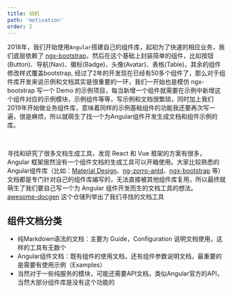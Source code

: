 ```yaml
---
title: 动机
path: 'motivation'
order: 2
---
```


2018年，我们开始使用`Angular`搭建自己的组件库，起初为了快速的相应业务，我们底层依赖了 [ngx-bootstrap](https://github.com/valor-software/ngx-bootstrap)，然后在这个基础上封装简单的组件，比如按钮(Button)、导航(Nav)、徽标(Badge)、头像(Avatar)、表格(Table)，其余的组件修改样式覆盖bootstrap, 经过了2年的开发现在已经有50多个组件了，那么对于组件库开发来说示例和文档其实是很重要的一环，我们一开始也是模仿 ngx-bootstrap 写一个 Demo 的示例项目，每当新增一个组件就需要在示例中新增这个组件对应的示例模块，示例组件等等，写示例和文档很繁琐，同时加上我们2019年开始做业务组件库，意味着同样的示例基础组件的功能我还要再次写一遍，很是麻烦，所以就萌生了找一个为Angular组件开发生成文档和组件示例的库。

<br/>

寻找和研究了很多文档生成工具，发现 React 和 Vue 框架的方案有很多，Angular 框架居然没有一个组件文档的生成工具可以开箱使用。大家比较熟悉的Angular组件库（比如：[Material Design](https://github.com/angular/components)、[ng-zorro-antd](https://github.com/NG-ZORRO/ng-zorro-antd)、[ngx-bootstrap](https://github.com/valor-software/ngx-bootstrap) 等）文档都是专门针对自己的组件库编写的，无法直接被其他组件库复用，所以最终就萌生了我们要自己写一个为 Angular 组件开发而生的文档工具的想法。
<br/> 
[awesome-docgen](https://github.com/why520crazy/awesome-docgen) 这个仓储列举出了我们寻找的文档工具

## 组件文档分类
- 纯Markdown语法的文档：主要为 Guide，Configuration 说明文档使用，这样的工具有无数个
- Angular组件文档：既有组件的使用文档，还有组件参数说明文档，最重要的是需要有使用示例（Examples）
- 当然对于一些纯服务的模块，可能还需要API文档，类似Angular官方的API，当然大部分组件库是没有这个功能的
